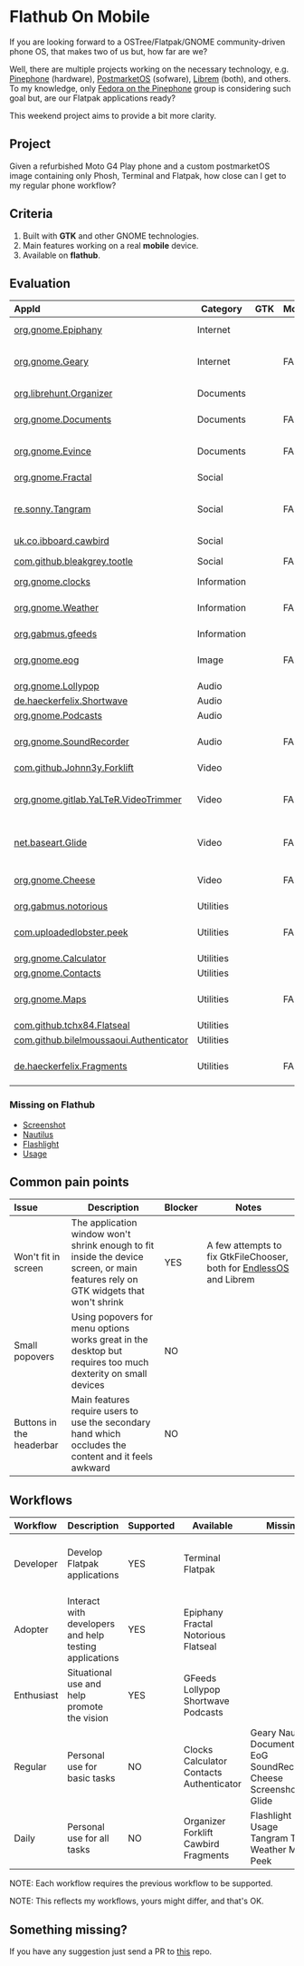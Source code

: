 # Flathub On Mobile

If you are looking forward to a OSTree/Flatpak/GNOME community-driven phone OS, that makes two of us but, how far are we?

Well, there are multiple projects working on the necessary technology, e.g. [Pinephone](https://www.pine64.org/pinephone/) (hardware), [PostmarketOS](https://postmarketos.org/) (sofware), [Librem](https://puri.sm/products/librem-5/) (both), and others. To my knowledge, only [Fedora on the Pinephone](https://discussion.fedoraproject.org/t/pinephone-fedora-on-mobile/17149) group is considering such goal but, are our Flatpak applications ready?

This weekend project aims to provide a bit more clarity.

## Project

Given a refurbished Moto G4 Play phone and a custom postmarketOS image containing only Phosh, Terminal and Flatpak, how close can I get to my regular phone workflow?

## Criteria

1. Built with **GTK** and other GNOME technologies.
2. Main features working on a real **mobile** device.
3. Available on **flathub**.

## Evaluation

|AppId|Category|GTK|Mobile|Flathub|Issues|Notes|
|:--- |---|---|---|---|---|---|
|[org.gnome.Epiphany](https://flathub.org/apps/details/org.gnome.Epiphany)|Internet| | | | |Videos performance|
|[org.gnome.Geary](https://flathub.org/apps/details/org.gnome.Geary)|Internet| |FAIL| |Won't fit in screen| |
|[org.librehunt.Organizer](https://flathub.org/apps/details/org.librehunt.Organizer)|Documents| | | | |Only for moving files|
|[org.gnome.Documents](https://flathub.org/apps/details/org.gnome.Documents)|Documents| |FAIL| |Won't start| |
|[org.gnome.Evince](https://flathub.org/apps/details/org.gnome.Evince)|Documents| |FAIL| |Won't fit in screen| |
|[org.gnome.Fractal](https://flathub.org/apps/details/org.gnome.Fractal)|Social| | | | | |
|[re.sonny.Tangram](https://flathub.org/apps/details/re.sonny.Tangram)|Social| |FAIL| |Won't fit in screen|For non-GTK messaging applications|
|[uk.co.ibboard.cawbird](https://flathub.org/apps/details/uk.co.ibboard.cawbird)|Social| | | | | |
|[com.github.bleakgrey.tootle](https://flathub.org/apps/details/com.github.bleakgrey.tootle)|Social| |FAIL| |Won't respond| |
|[org.gnome.clocks](https://flathub.org/apps/details/org.gnome.clocks)|Information| | | | | |
|[org.gnome.Weather](https://flathub.org/apps/details/org.gnome.Weather)|Information| |FAIL| |Won't fit in screen| |
|[org.gabmus.gfeeds](https://flathub.org/apps/details/org.gabmus.gfeeds)|Information| | | | | |
|[org.gnome.eog](https://flathub.org/apps/details/org.gnome.eog)|Image| |FAIL| |Won't fit in screen| 
|[org.gnome.Lollypop](https://flathub.org/apps/details/org.gnome.Lollypop)|Audio| | | | | |
|[de.haeckerfelix.Shortwave](https://flathub.org/apps/details/de.haeckerfelix.Shortwave)|Audio| | | | | |
|[org.gnome.Podcasts](https://flathub.org/apps/details/org.gnome.Podcasts)|Audio| | | | | |
|[org.gnome.SoundRecorder](https://flathub.org/apps/details/org.gnome.SoundRecorder)|Audio| |FAIL| |Won't fit in screen|Check nightly version|
|[com.github.Johnn3y.Forklift](https://flathub.org/apps/details/com.github.Johnn3y.Forklift)|Video| | | | | |
|[org.gnome.gitlab.YaLTeR.VideoTrimmer](https://flathub.org/apps/details/org.gnome.gitlab.YaLTeR.VideoTrimmer)|Video| |FAIL| |Won't show file chooser| |
|[net.baseart.Glide](https://flathub.org/apps/details/net.baseart.Glide)|Video| |FAIL| |Won't fit in screen| |
|[org.gnome.Cheese](https://flathub.org/apps/details/org.gnome.Cheese)|Video| |FAIL| |Won't fit in screen| |
|[org.gabmus.notorious](https://flathub.org/apps/details/org.gabmus.notorious)|Utilities| | | | | |
|[com.uploadedlobster.peek](https://flathub.org/apps/details/com.uploadedlobster.peek)|Utilities| |FAIL| |Won't fit in screen| |
|[org.gnome.Calculator](https://flathub.org/apps/details/org.gnome.Calculator)|Utilities| | | | | |
|[org.gnome.Contacts](https://flathub.org/apps/details/org.gnome.Contacts)|Utilities| | | | | |
|[org.gnome.Maps](https://flathub.org/apps/details/org.gnome.Maps)|Utilities| |FAIL| |Won't fit in screen| |
|[com.github.tchx84.Flatseal](https://flathub.org/apps/details/com.github.tchx84.Flatseal)|Utilities| | | | | |
|[com.github.bilelmoussaoui.Authenticator](https://flathub.org/apps/details/com.github.bilelmoussaoui.Authenticator)|Utilities| | | | | |
|[de.haeckerfelix.Fragments](https://flathub.org/apps/details/de.haeckerfelix.Fragments)|Utilities| |FAIL| |Won't fit in screen| |

### Missing on Flathub

* [Screenshot](https://gitlab.gnome.org/GNOME/gnome-screenshot)
* [Nautilus](https://gitlab.gnome.org/GNOME/nautilus)
* [Flashlight](https://puri.sm/posts/easy-librem-5-app-development-flashlight/)
* [Usage](https://gitlab.gnome.org/GNOME/gnome-usage)

## Common pain points

|Issue|Description|Blocker|Notes|
|:--- |---|---|---|
|Won't fit in screen|The application window won't shrink enough to fit inside the device screen, or main features rely on GTK widgets that won't shrink|YES|A few attempts to fix GtkFileChooser, both for [EndlessOS](https://github.com/endlessm/gtk/commits/eos3.1) and Librem|
|Small popovers|Using popovers for menu options works great in the desktop but requires too much dexterity on small devices|NO| |
|Buttons in the headerbar|Main features require users to use the secondary hand which occludes the content and it feels awkward|NO| |

## Workflows

|Workflow|Description|Supported|Available|Missing|Notes|
|:--- |---|---|---|---|---|
|Developer|Develop Flatpak applications|YES|Terminal Flatpak| |Develop on computer, build on the phone, e.g. using ssh|
|Adopter|Interact with developers and help testing applications|YES|Epiphany Fractal Notorious Flatseal| | |
|Enthusiast|Situational use and help promote the vision|YES|GFeeds Lollypop Shortwave Podcasts| |These applications are great examples|
|Regular|Personal use for basic tasks|NO|Clocks Calculator Contacts Authenticator|Geary Nautilus Documents EoG SoundRecorder Cheese Screenshot Glide| |
|Daily|Personal use for all tasks|NO|Organizer Forklift Cawbird Fragments|Flashlight Usage Tangram Tootle Weather Maps Peek| |

NOTE: Each workflow requires the previous workflow to be supported.

NOTE: This reflects my workflows, yours might differ, and that's OK.

## Something missing?

If you have any suggestion just send a PR to [this](https://github.com/tchx84/flathub-mobile) repo.
